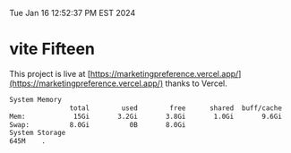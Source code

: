 Tue Jan 16 12:52:37 PM EST 2024

# vite Fifteen


This project is live at [https://marketingpreference.vercel.app/](https://marketingpreference.vercel.app/) thanks to Vercel.

```bash
System Memory
               total        used        free      shared  buff/cache   available
Mem:            15Gi       3.2Gi       3.8Gi       1.0Gi       9.6Gi        12Gi
Swap:          8.0Gi          0B       8.0Gi
System Storage
645M	.
```
```bash
